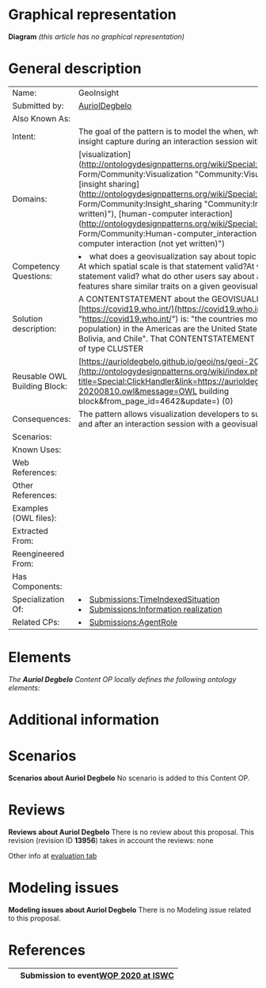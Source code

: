 #  Graphical representation


__Diagram__
_(this article has no graphical representation)_



#  General description




|  |  |
| --- | --- |
|  Name: |  GeoInsight |
|  Submitted by: | [AuriolDegbelo](../User/AuriolDegbelo.md "User:AuriolDegbelo") |
|  Also Known As: |  |
|  Intent: |  The goal of the pattern is to model the when, what, who, how and scope of insight capture during an interaction session with a geovisualization. |
|  Domains: | [visualization](http://ontologydesignpatterns.org/wiki/Special:AddData/Domain Form/Community:Visualization "Community:Visualization (not yet written)"), [insight sharing](http://ontologydesignpatterns.org/wiki/Special:AddData/Domain Form/Community:Insight_sharing "Community:Insight sharing (not yet written)"), [human-computer interaction](http://ontologydesignpatterns.org/wiki/Special:AddData/Domain Form/Community:Human-computer_interaction "Community:Human-computer interaction (not yet written)") |
|  Competency Questions: | <li> what does a geovisualization say about topic X? </li>At which spatial scale is that statement valid?At which temporal scale is the statement valid? what do other users say about a geovisualization which features share similar traits on a given geovisualization? |
|  Solution description: |  A CONTENTSTATEMENT about the GEOVISUALIZATION with the SOURCE [https://covid19.who.int/](https://covid19.who.int/ "https://covid19.who.int/") is: "the countries most affected (million per population) in the Americas are the United States, Columbia, Peru, Brazil, Bolivia, and Chile". That CONTENTSTATEMENT highlights at DATAPATTERN of type CLUSTER |
|  Reusable OWL Building Block: | [https://aurioldegbelo.github.io/geoi/ns/geoi-20200810.owl](http://ontologydesignpatterns.org/wiki/index.php?title=Special:ClickHandler&link=https://aurioldegbelo.github.io/geoi/ns/geoi-20200810.owl&message=OWL building block&from_page_id=4642&update=) (0) |
|  Consequences: |  The pattern allows visualization developers to support insight capture during and after an interaction session with a geovisualization |
|  Scenarios: |  |
|  Known Uses: |  |
|  Web References: |  |
|  Other References: |  |
|  Examples (OWL files): |  |
|  Extracted From: |  |
|  Reengineered From: |  |
|  Has Components: |  |
|  Specialization Of: | <li><a href="../TimeIndexedSituation/TimeIndexedSituation.md" title="Submissions:TimeIndexedSituation">Submissions:TimeIndexedSituation</a></li><li><a href="../Information_realization/Information_realization.md" title="Submissions:Information realization">Submissions:Information realization</a></li> |
|  Related CPs: | <li><a href="../AgentRole/AgentRole.md" title="Submissions:AgentRole">Submissions:AgentRole</a></li> |


  




#  Elements


_The __Auriol Degbelo__ Content OP locally defines the following ontology elements:_



#  Additional information


#  Scenarios



__Scenarios about Auriol Degbelo__
No scenario is added to this Content OP.




#  Reviews



__Reviews about Auriol Degbelo__
There is no review about this proposal.
This revision (revision ID __13956__) takes in account the reviews: none


Other info at [evaluation tab](http://ontologydesignpatterns.org/wiki/index.php?title=Submissions:Auriol_Degbelo&action=evaluation "http://ontologydesignpatterns.org/wiki/index.php?title=Submissions:Auriol_Degbelo&action=evaluation")




  




#  Modeling issues



__Modeling issues about Auriol Degbelo__
There is no Modeling issue related to this proposal.




  




#  References


  






|  |  Submission to event[WOP 2020 at ISWC](http://ontologydesignpatterns.org/wiki/index.php?title=WOP_2020_at_ISWC&action=edit&redlink=1 "WOP 2020 at ISWC (not yet written)") |
| --- | --- |